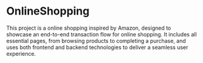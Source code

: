 # OnlineShopping

This project is a online shopping inspired by Amazon, designed to showcase an end-to-end transaction flow for online shopping. 
It includes all essential pages, from browsing products to completing a purchase, and uses both frontend and backend technologies to deliver a seamless user experience.
